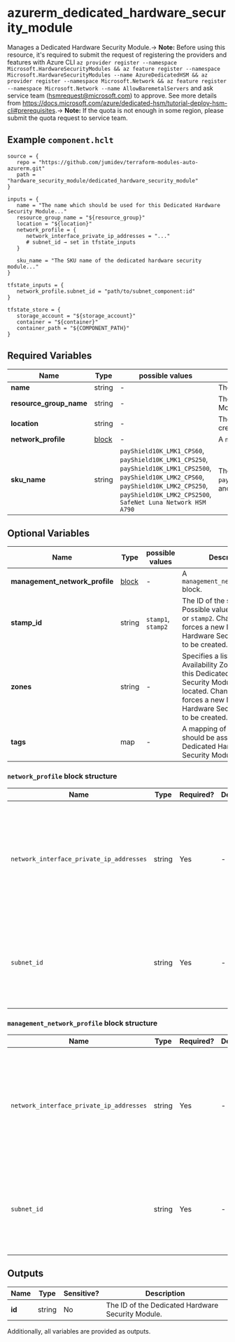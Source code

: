 # azurerm_dedicated_hardware_security_module

Manages a Dedicated Hardware Security Module.-> **Note:** Before using this resource, it's required to submit the request of registering the providers and features with Azure CLI `az provider register --namespace Microsoft.HardwareSecurityModules && az feature register --namespace Microsoft.HardwareSecurityModules --name AzureDedicatedHSM && az provider register --namespace Microsoft.Network && az feature register --namespace Microsoft.Network --name AllowBaremetalServers` and ask service team (hsmrequest@microsoft.com) to approve. See more details from <https://docs.microsoft.com/azure/dedicated-hsm/tutorial-deploy-hsm-cli#prerequisites>.-> **Note:** If the quota is not enough in some region, please submit the quota request to service team.

## Example `component.hclt`

```hcl
source = {
   repo = "https://github.com/jumidev/terraform-modules-auto-azurerm.git"   
   path = "hardware_security_module/dedicated_hardware_security_module"   
}

inputs = {
   name = "The name which should be used for this Dedicated Hardware Security Module..."   
   resource_group_name = "${resource_group}"   
   location = "${location}"   
   network_profile = {
      network_interface_private_ip_addresses = "..."      
      # subnet_id → set in tfstate_inputs
   }
   
   sku_name = "The SKU name of the dedicated hardware security module..."   
}

tfstate_inputs = {
   network_profile.subnet_id = "path/to/subnet_component:id"   
}

tfstate_store = {
   storage_account = "${storage_account}"   
   container = "${container}"   
   container_path = "${COMPONENT_PATH}"   
}

```

## Required Variables

| Name | Type |  possible values |  Description |
| ---- | --------- |  ----------- | ----------- |
| **name** | string |  -  |  The name which should be used for this Dedicated Hardware Security Module. Changing this forces a new Dedicated Hardware Security Module to be created. | 
| **resource_group_name** | string |  -  |  The name of the Resource Group where the Dedicated Hardware Security Module should exist. Changing this forces a new Dedicated Hardware Security Module to be created. | 
| **location** | string |  -  |  The Azure Region where the Dedicated Hardware Security Module should exist. Changing this forces a new Dedicated Hardware Security Module to be created. | 
| **network_profile** | [block](#network_profile-block-structure) |  -  |  A `network_profile` block. | 
| **sku_name** | string |  `payShield10K_LMK1_CPS60`, `payShield10K_LMK1_CPS250`, `payShield10K_LMK1_CPS2500`, `payShield10K_LMK2_CPS60`, `payShield10K_LMK2_CPS250`, `payShield10K_LMK2_CPS2500`, `SafeNet Luna Network HSM A790`  |  The SKU name of the dedicated hardware security module. Possible values are `payShield10K_LMK1_CPS60`,`payShield10K_LMK1_CPS250`,`payShield10K_LMK1_CPS2500`,`payShield10K_LMK2_CPS60`,`payShield10K_LMK2_CPS250`,`payShield10K_LMK2_CPS2500` and `SafeNet Luna Network HSM A790`. Changing this forces a new Dedicated Hardware Security Module to be created. | 

## Optional Variables

| Name | Type |  possible values |  Description |
| ---- | --------- |  ----------- | ----------- |
| **management_network_profile** | [block](#management_network_profile-block-structure) |  -  |  A `management_network_profile` block. | 
| **stamp_id** | string |  `stamp1`, `stamp2`  |  The ID of the stamp. Possible values are `stamp1` or `stamp2`. Changing this forces a new Dedicated Hardware Security Module to be created. | 
| **zones** | string |  -  |  Specifies a list of Availability Zones in which this Dedicated Hardware Security Module should be located. Changing this forces a new Dedicated Hardware Security Module to be created. | 
| **tags** | map |  -  |  A mapping of tags which should be assigned to the Dedicated Hardware Security Module. | 

### `network_profile` block structure

| Name | Type | Required? | Default | Description |
| ---- | ---- | --------- | ------- | ----------- |
| `network_interface_private_ip_addresses` | string | Yes | - | The private IPv4 address of the network interface. Changing this forces a new Dedicated Hardware Security Module to be created. |
| `subnet_id` | string | Yes | - | The ID of the subnet. Changing this forces a new Dedicated Hardware Security Module to be created. |

### `management_network_profile` block structure

| Name | Type | Required? | Default | Description |
| ---- | ---- | --------- | ------- | ----------- |
| `network_interface_private_ip_addresses` | string | Yes | - | The private IPv4 address of the network interface. Changing this forces a new Dedicated Hardware Security Module to be created. |
| `subnet_id` | string | Yes | - | The ID of the subnet. Changing this forces a new Dedicated Hardware Security Module to be created. |



## Outputs

| Name | Type | Sensitive? | Description |
| ---- | ---- | --------- | --------- |
| **id** | string | No  | The ID of the Dedicated Hardware Security Module. | 

Additionally, all variables are provided as outputs.
